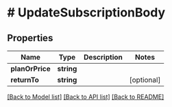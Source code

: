 # # UpdateSubscriptionBody

## Properties

Name | Type | Description | Notes
------------ | ------------- | ------------- | -------------
**planOrPrice** | **string** |  |
**returnTo** | **string** |  | [optional]

[[Back to Model list]](../../README.md#models) [[Back to API list]](../../README.md#endpoints) [[Back to README]](../../README.md)
